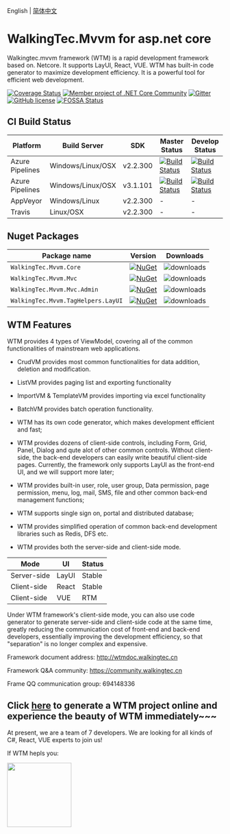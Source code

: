 English | [简体中文](./README.zh-CN.md) 

# WalkingTec.Mvvm for asp.net core

Walkingtec.mvvm framework (WTM) is a rapid development framework based on. Netcore. It supports LayUI, React, VUE. WTM has built-in code generator to maximize development efficiency. It is a powerful tool for efficient web development.

[![Coverage Status](https://coveralls.io/repos/github/dotnetcore/WTM/badge.svg?branch=master)](https://coveralls.io/github/dotnetcore/WTM?branch=master)
[![Member project of .NET Core Community](https://img.shields.io/badge/member%20project%20of-NCC-9e20c9.svg)](https://github.com/dotnetcore)
[![Gitter](https://badges.gitter.im/dotnetcore/WTM.svg)](https://gitter.im/dotnetcore/WTM?utm_source=badge&utm_medium=badge&utm_campaign=pr-badge)
[![GitHub license](https://img.shields.io/github/license/dotnetcore/WTM.svg)](https://github.com/dotnetcore/WTM/blob/master/LICENSE)
[![FOSSA Status](https://app.fossa.com/api/projects/git%2Bgithub.com%2Fdotnetcore%2FWTM.svg?type=shield)](https://app.fossa.com/projects/git%2Bgithub.com%2Fdotnetcore%2FWTM?ref=badge_shield)

## CI Build Status

| Platform | Build Server | SDK | Master Status  | Develop Status  |
| -------- | ------------ | ---- |---------|---------|
| Azure Pipelines |  Windows/Linux/OSX |  v2.2.300 | [![Build Status](https://dev.azure.com/vitowu/WTM/_apis/build/status/WTM-CI?branchName=master)](https://dev.azure.com/vitowu/WTM/_build/latest?definitionId=12&branchName=master) | [![Build Status](https://dev.azure.com/vitowu/WTM/_apis/build/status/WTM-CI?branchName=develop)](https://dev.azure.com/vitowu/WTM/_build/latest?definitionId=12&branchName=develop) |
| Azure Pipelines |  Windows/Linux/OSX |  v3.1.101 | [![Build Status](https://dev.azure.com/vitowu/WTM/_apis/build/status/WTM-CI-sdk_v3.1?branchName=feature/dotnet3)](https://dev.azure.com/vitowu/WTM/_build/latest?definitionId=28&branchName=master) | [![Build Status](https://dev.azure.com/vitowu/WTM/_apis/build/status/WTM-CI-sdk_v3.1?branchName=feature/dotnet3)](https://dev.azure.com/vitowu/WTM/_build/latest?definitionId=28&branchName=feature/dotnet3) |
| AppVeyor |  Windows/Linux |  v2.2.300 | - | - |
| Travis   | Linux/OSX |  v2.2.300 | - | - |

## Nuget Packages

Package name                              | Version                     | Downloads
------------------------------------------|-----------------------------|-------------
`WalkingTec.Mvvm.Core` | [![NuGet](https://img.shields.io/nuget/v/WalkingTec.Mvvm.Core.svg?style=flat-square&label=nuget)](https://www.nuget.org/packages/WalkingTec.Mvvm.Core/) | ![downloads](https://img.shields.io/nuget/dt/WalkingTec.Mvvm.Core.svg)
`WalkingTec.Mvvm.Mvc` | [![NuGet](https://img.shields.io/nuget/v/WalkingTec.Mvvm.Mvc.svg?style=flat-square&label=nuget)](https://www.nuget.org/packages/WalkingTec.Mvvm.Mvc/) | ![downloads](https://img.shields.io/nuget/dt/WalkingTec.Mvvm.Mvc.svg)
`WalkingTec.Mvvm.Mvc.Admin` | [![NuGet](https://img.shields.io/nuget/v/WalkingTec.Mvvm.Mvc.Admin.svg?style=flat-square&label=nuget)](https://www.nuget.org/packages/WalkingTec.Mvvm.Mvc.Admin/) | ![downloads](https://img.shields.io/nuget/dt/WalkingTec.Mvvm.Mvc.Admin.svg)
`WalkingTec.Mvvm.TagHelpers.LayUI` | [![NuGet](https://img.shields.io/nuget/v/WalkingTec.Mvvm.TagHelpers.LayUI.svg?style=flat-square&label=nuget)](https://www.nuget.org/packages/WalkingTec.Mvvm.TagHelpers.LayUI/) | ![downloads](https://img.shields.io/nuget/dt/WalkingTec.Mvvm.TagHelpers.LayUI.svg)

## WTM Features

WTM provides 4 types of ViewModel, covering all of the common functionalities of mainstream web applications. 

- CrudVM provides most common functionalities for data addition, deletion and modification.

- ListVM provides paging list and exporting functionality

- ImportVM & TemplateVM provides importing via excel functionality

- BatchVM provides batch operation functionality.

- WTM has its own code generator, which makes development efficient and fast;

- WTM provides dozens of client-side controls, including Form, Grid, Panel, Dialog and qute alot of other common controls. Without client-side, the back-end developers can easily write beautiful client-side pages. Currently, the framework only supports LayUI as the front-end UI, and we will support more later;

- WTM provides built-in user, role, user group, Data permission, page permission, menu, log, mail, SMS, file and other common back-end management functions;

- WTM supports single sign on, portal and distributed database;

- WTM provides simplified operation of common back-end development libraries such as Redis, DFS etc.

- WTM provides both the server-side and client-side mode.


| Mode | UI | Status  |
|--------- |------------- |---------|
|Server-side |LayUI |Stable|
|Client-side |React |Stable|
|Client-side |VUE |RTM|


Under WTM framework's client-side mode, you can also use code generator to generate server-side and client-side code at the same time, greatly reducing the communication cost of front-end and back-end developers, essentially improving the development efficiency, so that "separation" is no longer complex and expensive.

Framework document address: http://wtmdoc.walkingtec.cn

Framework Q&A community: https://community.walkingtec.cn

Frame QQ communication group: 694148336

## Click <a href="http://wtmdoc.walkingtec.cn/setup">here</a>  to generate a WTM project online and experience the beauty of WTM immediately~~~

At present, we are a team of 7 developers. We are looking for all kinds of C#, React, VUE experts to join us! 

If WTM hepls you:

<a href="https://www.paypal.me/dotnetWTM" target="_blank"><img src="https://wtmdoc.walkingtec.cn/imgs/pp_h_rgb.webp"  width="150"></a>
